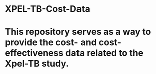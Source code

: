 # XPEL-TB-Cost-Data
# This repository serves as a way to provide the cost- and cost-effectiveness data related to the Xpel-TB study. 
